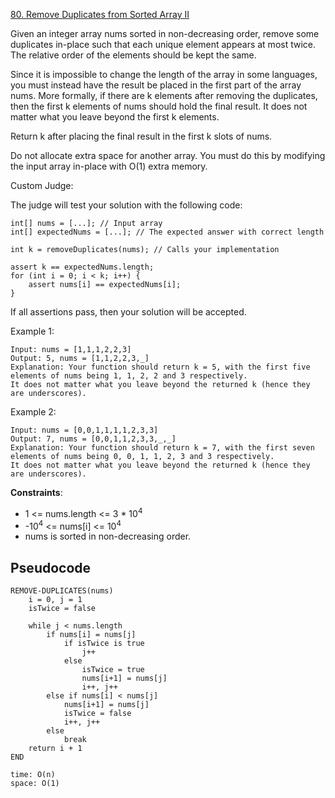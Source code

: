 [80. Remove Duplicates from Sorted Array II](https://leetcode.com/problems/remove-duplicates-from-sorted-array-ii/description/)

Given an integer array nums sorted in non-decreasing order, remove some duplicates in-place such that each unique element appears at most twice. The relative order of the elements should be kept the same.

Since it is impossible to change the length of the array in some languages, you must instead have the result be placed in the first part of the array nums. More formally, if there are k elements after removing the duplicates, then the first k elements of nums should hold the final result. It does not matter what you leave beyond the first k elements.

Return k after placing the final result in the first k slots of nums.

Do not allocate extra space for another array. You must do this by modifying the input array in-place with O(1) extra memory.

Custom Judge:

The judge will test your solution with the following code:

```
int[] nums = [...]; // Input array
int[] expectedNums = [...]; // The expected answer with correct length

int k = removeDuplicates(nums); // Calls your implementation

assert k == expectedNums.length;
for (int i = 0; i < k; i++) {
    assert nums[i] == expectedNums[i];
}
```

If all assertions pass, then your solution will be accepted.

Example 1:

```
Input: nums = [1,1,1,2,2,3]
Output: 5, nums = [1,1,2,2,3,_]
Explanation: Your function should return k = 5, with the first five elements of nums being 1, 1, 2, 2 and 3 respectively.
It does not matter what you leave beyond the returned k (hence they are underscores).
```

Example 2:

```
Input: nums = [0,0,1,1,1,1,2,3,3]
Output: 7, nums = [0,0,1,1,2,3,3,_,_]
Explanation: Your function should return k = 7, with the first seven elements of nums being 0, 0, 1, 1, 2, 3 and 3 respectively.
It does not matter what you leave beyond the returned k (hence they are underscores).
```

**Constraints**:

-   1 <= nums.length <= 3 \* 10<sup>4</sup>
-   -10<sup>4</sup> <= nums[i] <= 10<sup>4</sup>
-   nums is sorted in non-decreasing order.

## Pseudocode

```
REMOVE-DUPLICATES(nums)
    i = 0, j = 1
    isTwice = false

    while j < nums.length
        if nums[i] = nums[j]
            if isTwice is true
                j++
            else
                isTwice = true
                nums[i+1] = nums[j]
                i++, j++
        else if nums[i] < nums[j]
            nums[i+1] = nums[j]
            isTwice = false
            i++, j++
        else
            break
    return i + 1
END

time: O(n)
space: O(1)
```
